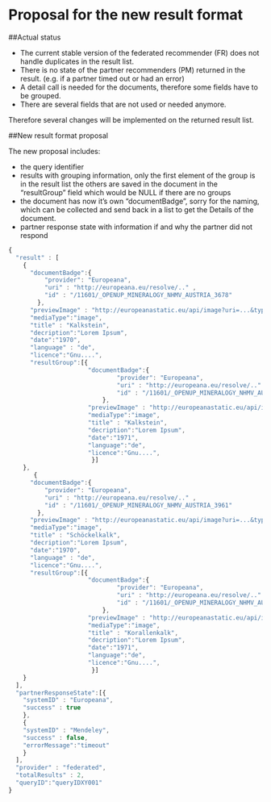 # Proposal for the new result format


##Actual status

* The current stable version of the federated recommender (FR) does not handle duplicates in the result list.
* There is no state of the partner recommenders (PM) returned in the result. (e.g. if a partner timed out or had an error)
* A detail call is needed for the documents, therefore some fields have to be grouped.
* There are several fields that are not used or needed anymore.

Therefore several changes will be implemented on the returned result list.


##New result format proposal

The new proposal includes:

* the query identifier
* results with grouping information, only the first element of the group is in the result list the others are saved in the document in the “resultGroup” field which would be NULL if there are no groups
* the document has now it’s own “documentBadge”, sorry for the naming, which can be collected and send back in a list to get the Details of the document.
* partner response state with information if and why the partner did not respond



```javascript
{
  "result" : [
    {
      "documentBadge":{
          "provider": "Europeana",
          "uri" : "http://europeana.eu/resolve/.." ,
          "id" : "/11601/_OPENUP_MINERALOGY_NHMV_AUSTRIA_3678"
        },
      "previewImage" : "http://europeanastatic.eu/api/image?uri=...&type=IMAGE",
      "mediaType":"image",
      "title" : "Kalkstein",
      "decription":"Lorem Ipsum",
      "date":"1970",
      "language" : "de",
      "licence":"Gnu....",
      "resultGroup":[{
                      "documentBadge":{
                              "provider": "Europeana",
                              "uri" : "http://europeana.eu/resolve/.." ,
                              "id" : "/11601/_OPENUP_MINERALOGY_NHMV_AUSTRIA_3679"
                          },
                      "previewImage" : "http://europeanastatic.eu/api/image?uri=...&type=IMAGE",
                      "mediaType":"image",
                      "title" : "Kalkstein",
                      "decription":"Lorem Ipsum",
                      "date":"1971",
                      "language":"de",
                      "licence":"Gnu....",
                       }]
    },
       {
      "documentBadge":{
          "provider": "Europeana",
          "uri" : "http://europeana.eu/resolve/.." ,
          "id" : "/11601/_OPENUP_MINERALOGY_NHMV_AUSTRIA_3961"
        },
      "previewImage" : "http://europeanastatic.eu/api/image?uri=...&type=IMAGE",
      "mediaType":"image",
      "title" : "Schöckelkalk",
      "decription":"Lorem Ipsum",
      "date":"1970",
      "language" : "de",
      "licence":"Gnu....",
      "resultGroup":[{
                      "documentBadge":{
                              "provider": "Europeana",
                              "uri" : "http://europeana.eu/resolve/.." ,
                              "id" : "/11601/_OPENUP_MINERALOGY_NHMV_AUSTRIA_3963"
                          },
                      "previewImage" : "http://europeanastatic.eu/api/image?uri=...&type=IMAGE",
                      "mediaType":"image",
                      "title" : "Korallenkalk",
                      "decription":"Lorem Ipsum",
                      "date":"1971",
                      "language":"de",
                      "licence":"Gnu....",
                       }]
    }    
  ],
  "partnerResponseState":[{
    "systemID" : "Europeana",
    "success" : true
    },
    {
    "systemID" : "Mendeley",
    "success" : false,
    "errorMessage":"timeout"
    }
  ],
  "provider" : "federated",
  "totalResults" : 2,
  "queryID":"queryIDXY001"
}
```
